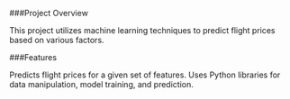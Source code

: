 ###Project Overview

This project utilizes machine learning techniques to predict flight prices based on various factors.

###Features

Predicts flight prices for a given set of features.
Uses Python libraries for data manipulation, model training, and prediction.
